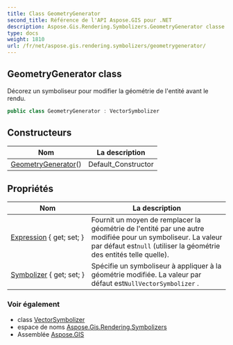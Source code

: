 ```yaml
---
title: Class GeometryGenerator
second_title: Référence de l'API Aspose.GIS pour .NET
description: Aspose.Gis.Rendering.Symbolizers.GeometryGenerator classe. Décorez un symboliseur pour modifier la géométrie de lentité avant le rendu.
type: docs
weight: 1810
url: /fr/net/aspose.gis.rendering.symbolizers/geometrygenerator/
---
```

## GeometryGenerator class

Décorez un symboliseur pour modifier la géométrie de l'entité avant le rendu.

```csharp
public class GeometryGenerator : VectorSymbolizer
```

## Constructeurs

| Nom | La description |
| --- | --- |
| [GeometryGenerator](geometrygenerator/)() | Default_Constructor |

## Propriétés

| Nom | La description |
| --- | --- |
| [Expression](../../aspose.gis.rendering.symbolizers/geometrygenerator/expression/) { get; set; } | Fournit un moyen de remplacer la géométrie de l'entité par une autre modifiée pour un symboliseur. La valeur par défaut est`null` (utiliser la géométrie des entités telle quelle). |
| [Symbolizer](../../aspose.gis.rendering.symbolizers/geometrygenerator/symbolizer/) { get; set; } | Spécifie un symboliseur à appliquer à la géométrie modifiée. La valeur par défaut est`NullVectorSymbolizer` . |

### Voir également

* class [VectorSymbolizer](../vectorsymbolizer/)
* espace de noms [Aspose.Gis.Rendering.Symbolizers](../../aspose.gis.rendering.symbolizers/)
* Assemblée [Aspose.GIS](../../)


